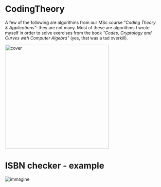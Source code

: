 # CodingTheory
A few of the following are algorithms from our MSc course _"Coding Theory & Applications"_: they are not many.
Most of these are algorithms I wrote myself in order to solve exercises from the book _"Codes, Cryptology and Curves with Computer Algebra"_ (yes, that was a tad overkill).




<img width="341" alt="cover" src="https://user-images.githubusercontent.com/64229723/166110371-a997aab8-27be-4473-b3e8-631e9870fe0b.png">



# ISBN checker - example 

![immagine](https://user-images.githubusercontent.com/64229723/166115342-5241d83c-379e-4c66-a0ac-1649355feadf.png)


